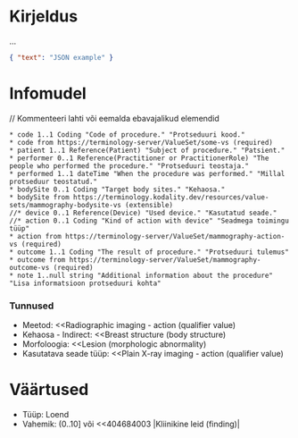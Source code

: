# Kirjeldus
...

```json
{ "text": "JSON example" }
```

# Infomudel
// Kommenteeri lahti või eemalda ebavajalikud elemendid
```fsh
* code 1..1 Coding "Code of procedure." "Protseduuri kood."
* code from https://terminology-server/ValueSet/some-vs (required)
* patient 1..1 Reference(Patient) "Subject of procedure." "Patsient."
* performer 0..1 Reference(Practitioner or PractitionerRole) "The people who performed the procedure." "Protseduuri teostaja."
* performed 1..1 dateTime "When the procedure was performed." "Millal protseduur teostatud."
* bodySite 0..1 Coding "Target body sites." "Kehaosa."
* bodySite from https://terminology.kodality.dev/resources/value-sets/mammography-bodysite-vs (extensible)
//* device 0..1 Reference(Device) "Used device." "Kasutatud seade."
//* action 0..1 Coding "Kind of action with device" "Seadmega toimingu tüüp"
* action from https://terminology-server/ValueSet/mammography-action-vs (required)
* outcome 1..1 Coding "The result of procedure." "Protseduuri tulemus"
* outcome from https://terminology-server/ValueSet/mammography-outcome-vs (required)
* note 1..null string "Additional information about the procedure" "Lisa informatsioon protseduuri kohta"
```

### Tunnused
- Meetod: <<Radiographic imaging - action (qualifier value)
- Kehaosa - Indirect: <<Breast structure (body structure)
- Morfoloogia: <<Lesion (morphologic abnormality)
- Kasutatava seade tüüp: <<Plain X-ray imaging - action (qualifier value)

# Väärtused
- Tüüp: Loend
- Vahemik: (0..10] või <<404684003 |Kliinikine leid (finding)|